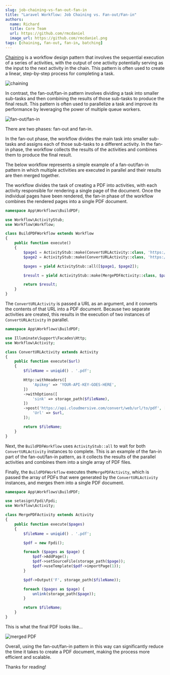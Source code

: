 ```yaml
---
slug: job-chaining-vs-fan-out-fan-in
title: "Laravel Workflow: Job Chaining vs. Fan-out/Fan-in"
authors:
  name: Richard
  title: Core Team
  url: https://github.com/rmcdaniel
  image_url: https://github.com/rmcdaniel.png
tags: [chaining, fan-out, fan-in, batching]
---
```


[Chaining](https://laravel.com/docs/9.x/queues#job-chaining) is a workflow design pattern that involves the sequential execution of a series of activities, with the output of one activity potentially serving as the input to the next activity in the chain. This pattern is often used to create a linear, step-by-step process for completing a task.

![chaining](https://miro.medium.com/max/1400/1*DOzdRnmC8Sq2w509yK1meg.webp)

In contrast, the fan-out/fan-in pattern involves dividing a task into smaller sub-tasks and then combining the results of those sub-tasks to produce the final result. This pattern is often used to parallelize a task and improve its performance by leveraging the power of multiple queue workers.

![fan-out/fan-in](https://miro.medium.com/max/1154/1*g-0m-NWockKX_xbWXEjC1A.webp)

There are two phases: fan-out and fan-in.

In the fan-out phase, the workflow divides the main task into smaller sub-tasks and assigns each of those sub-tasks to a different activity. In the fan-in phase, the workflow collects the results of the activities and combines them to produce the final result.

The below workflow represents a simple example of a fan-out/fan-in pattern in which multiple activities are executed in parallel and their results are then merged together.

The workflow divides the task of creating a PDF into activities, with each activity responsible for rendering a single page of the document. Once the individual pages have been rendered, the fan-in phase of the workflow combines the rendered pages into a single PDF document.

```php
namespace App\Workflows\BuildPDF;

use Workflow\ActivityStub;
use Workflow\Workflow;

class BuildPDFWorkflow extends Workflow
{
    public function execute()
    {
        $page1 = ActivityStub::make(ConvertURLActivity::class, 'https://example.com/');
        $page2 = ActivityStub::make(ConvertURLActivity::class, 'https://example.com/');

        $pages = yield ActivityStub::all([$page1, $page2]);

        $result = yield ActivityStub::make(MergePDFActivity::class, $pages);

        return $result;
    }
}
```

The `ConvertURLActivity` is passed a URL as an argument, and it converts the contents of that URL into a PDF document. Because two separate activities are created, this results in the execution of two instances of `ConvertURLActivity` in parallel.

```php
namespace App\Workflows\BuildPDF;

use Illuminate\Support\Facades\Http;
use Workflow\Activity;

class ConvertURLActivity extends Activity
{
    public function execute($url)
    {
        $fileName = uniqid() . '.pdf';

        Http::withHeaders([
            'Apikey' => 'YOUR-API-KEY-GOES-HERE',
        ])
        ->withOptions([
            'sink' => storage_path($fileName),
        ])
        ->post('https://api.cloudmersive.com/convert/web/url/to/pdf', [
            'Url' => $url,
        ]);

        return $fileName;
    }
}
```

Next, the `BuildPDFWorkflow` uses `ActivityStub::all` to wait for both `ConvertURLActivity` instances to complete. This is an example of the fan-in part of the fan-out/fan-in pattern, as it collects the results of the parallel activities and combines them into a single array of PDF files.

Finally, the `BuildPDFWorkflow` executes the`MergePDFActivity`, which is passed the array of PDFs that were generated by the `ConvertURLActivity` instances, and merges them into a single PDF document.

```php
namespace App\Workflows\BuildPDF;

use setasign\Fpdi\Fpdi;
use Workflow\Activity;

class MergePDFActivity extends Activity
{
    public function execute($pages)
    {
        $fileName = uniqid() . '.pdf';

        $pdf = new Fpdi();

        foreach ($pages as $page) {
            $pdf->AddPage();
            $pdf->setSourceFile(storage_path($page));
            $pdf->useTemplate($pdf->importPage(1));
        }

        $pdf->Output('F', storage_path($fileName));

        foreach ($pages as $page) {
            unlink(storage_path($page));
        }

        return $fileName;
    }
}
```

This is what the final PDF looks like…

![merged PDF](https://miro.medium.com/max/1400/1*A3PKGEk8JptFIxB9IqCh6w.webp)

Overall, using the fan-out/fan-in pattern in this way can significantly reduce the time it takes to create a PDF document, making the process more efficient and scalable.

Thanks for reading!
